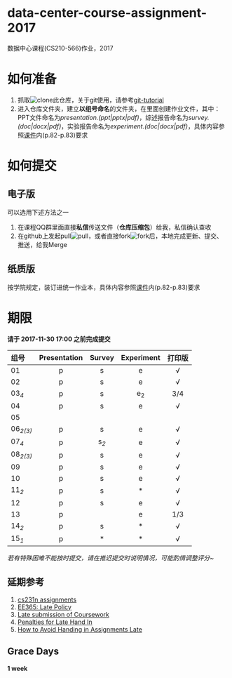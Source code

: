 # data-center-course-assignment-2017

数据中心课程(CS210-566)作业，2017

# 如何准备

1. 抓取![clone](https://github.com/cs-course/data-center-course-assignment-2017/blob/master/clone.png?raw=true)此仓库，关于git使用，请参考[git-tutorial](https://github.com/cs-course/git-tutorial)
2. 进入仓库文件夹，建立**以组号命名**的文件夹，在里面创建作业文件，其中：PPT文件命名为*presentation.(ppt|pptx|pdf)*，综述报告命名为*survey.(doc|docx|pdf)*，实验报告命名为*experiment.(doc|docx|pdf)*，具体内容参照[课件](https://github.com/cs-course/data-center-course/blob/master/data-center-2017-c07.pptx?raw=true)内(p.82-p.83)要求

# 如何提交

## 电子版

可以选用下述方法之一

1. 在课程QQ群里面直接**私信**传送文件（**仓库压缩包**）给我，私信确认查收
2. 在github上发起pull![pull](https://github.com/cs-course/data-center-course-assignment-2017/blob/master/pull-request.png?raw=true)，或者直接fork![fork](https://github.com/cs-course/data-center-course-assignment-2017/blob/master/fork.png?raw=true)后，本地完成更新、提交、推送，给我Merge

## 纸质版

按学院规定，装订进统一作业本，具体内容参照[课件](https://github.com/cs-course/data-center-course/blob/master/data-center-2017-c07.pptx?raw=true)内(p.82-p.83)要求

# 期限

**请于 2017-11-30 17:00 之前完成提交**

| 组号     | Presentation | Survey | Experiment | **打印版** |
| :---     | :---: | :---: | :---: | :---: |
| 01       |p|s|e|√|
| 02       |p|s|e|√|
| 03<sub>*4*</sub> |p|s|e<sub>2</sub>|3/4|
| 04       |p|s|e|√|
| 05       | | | | |
| 06<sub>*2(3)*</sub> |p|s|e|√|
| 07<sub>*4*</sub>    |p|s<sub>*2*</sub>|e|√|
| 08<sub>*2(3)*</sub> |p|s|e|√|
| 09       |p|s|e|√|
| 10       |p|s|e|√|
| 11<sub>*2*</sub>    |p|s|\*|√|
| 12       |p|s|e|√|
| 13       |p| |e|1/3|
| 14<sub>*2*</sub>    |p|s|\*|√|
| 15<sub>*1*</sub>    |p|\*|\*|√|

*若有特殊困难不能按时提交，请在推迟提交时说明情况，可能酌情调整评分~*

## 延期参考

1. [cs231n assignments](http://vision.stanford.edu/teaching/cs231n/assignments.html)
2. [EE365: Late Policy](https://stanford.edu/class/ee365/late.html)
3. [Late submission of Coursework](https://www2.le.ac.uk/offices/sas2/assessments/late-submission)
4. [Penalties for Late Hand In](http://www.dcs.shef.ac.uk/intranet/teaching/public/assessment/latehandin.html)
5. [How to Avoid Handing in Assignments Late](https://www.wikihow.com/Avoid-Handing-in-Assignments-Late)

## Grace Days

**1 week**


